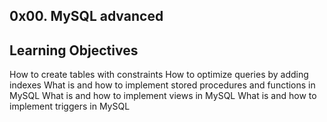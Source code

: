 0x00. MySQL advanced
------

Learning Objectives
------
How to create tables with constraints
How to optimize queries by adding indexes
What is and how to implement stored procedures and functions in MySQL
What is and how to implement views in MySQL
What is and how to implement triggers in MySQL
